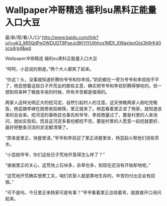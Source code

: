 # Wallpaper冲哥精选 福利su黑料正能量入口大豆

最/新/观/看/入/口/ http://www.baidu.com/link?url=ok3_Ml5QdPpOWDUDT8PseJcBKYiYUthhvs1MDf_XWaxIqoOiiz3h9rK40scs4rg4&wd

Wallpaper冲哥精选 福利su黑料正能量入口大豆

“呵呵，小芸说的倒是。”两个大人都笑了起来。

“你这丫头，没事就知道折腾你爷爷和你李叔。”奶奶都在一旁为爷爷和李叔抱不平了，杨芸想着这段日子开荒出的那些主意，确实把爷爷和李叔折腾得够呛的。但一想到将来种了粮食丰收的时候，所有辛苦都是值得的。

两家人这样光明正大的挖河泥，自然引起村人的注意。这天傍晚两家人刚吃完晚饭，杨芸跟李婶在厨房收拾碗筷，里正就来了。杨芸看着里正进了杨家，就知道该来的总会来。挖河泥的事杨芸也事先和爷爷、李叔商量过了，要是村里的人来询问，就如实告知，而且这河泥多着挖都挖不完，要是村里的人愿意一起挖就更好，最好把整条河流的淤泥都清理了。

“原来是里正，快屋里请。”爷爷和李叔迎了里正进屋里坐，杨芸起火帮他们烧些茶水。

“小芸她爷爷，你们这些日子荒地开垦得怎么样了？”

“谢谢里正的关心，这荒地上石块多，杂草也多，到现在还没有开始犁地呢。”

“这荒地开荒确实很费工夫，咱们农家人就是靠地生存的，辛苦的付出总会有回报。”

“可不是吗，今日里正来杨家可是有事？”爷爷看着里正总绕着弯，就直接开口询问起来。
